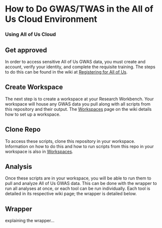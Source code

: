 # How to Do GWAS/TWAS in the All of Us Cloud Environment

### Using All of Us Cloud
## Get approved
In order to access sensitive All of Us GWAS data, you must create and account, verify your identity, and complete the requisite training. The steps to do this can be found in the wiki at [Registering for All of Us](https://github.com/bmoginot/GWAS-TWAS-in-All-of-Us-Cloud/wiki/1.-Registering-for-All-of-Us).

## Create Workspace
The next step is to create a workspace at your Research Workbench. Your workspace will house any GWAS data you pull along with all scripts from this repository and their output. The [Workspaces](https://github.com/bmoginot/GWAS-TWAS-in-All-of-Us-Cloud/wiki/2.-Workspaces) page on the wiki details how to set up a workspace.

## Clone Repo
To access these scripts, clone this repository in your workspace. Information on how to do this and how to run scripts from this repo in your workspace is also in [Workspaces](https://github.com/bmoginot/GWAS-TWAS-in-All-of-Us-Cloud/wiki/2.-Workspaces).

## Analysis
Once these scripts are in your workspace, you will be able to run them to pull and analyze All of Us GWAS data. This can be done with the wrapper to run all analyses at once, or each tool can be run individually. Each tool is detailed in its respective wiki page; the wrapper is detailed below.

## Wrapper
explaining the wrapper...
